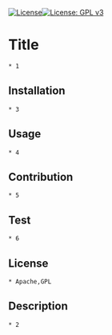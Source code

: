 

  [![License](https://img.shields.io/badge/License-Apache_2.0-blue.svg)](https://opensource.org/licenses/Apache-2.0)[![License: GPL v3](https://img.shields.io/badge/License-GPLv3-blue.svg)](https://www.gnu.org/licenses/gpl-3.0) 
  # Title 
    * 1
  ## Installation
    * 3
  ## Usage
    * 4
  ## Contribution
    * 5
  ## Test
    * 6
  ## License
    * Apache,GPL
  ## Description
    * 2
  
